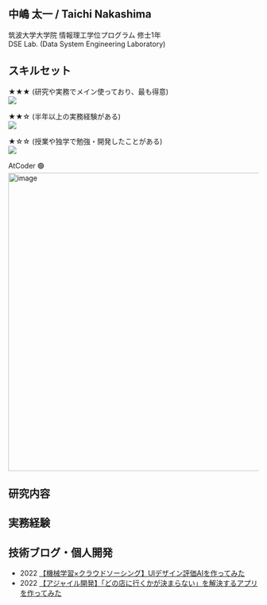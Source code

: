 ## 中嶋 太一 / Taichi Nakashima

筑波大学大学院 情報理工学位プログラム 修士1年  
DSE Lab. (Data System Engineering Laboratory)

## スキルセット

★★★ (研究や実務でメイン使っており、最も得意)  
![](https://skillicons.dev/icons?i=py,anaconda,pytorch,php,git,github,gitlab,bash,linux)

★★☆ (半年以上の実務経験がある)  
![](https://skillicons.dev/icons?i=aws,terraform,docker,githubactions,mysql,html,css,js,jquery,laravel,ruby,rails)

★☆☆ (授業や独学で勉強・開発したことがある)  
![](https://skillicons.dev/icons?i=r,c,cpp,java,kotlin,perl,ts,vite,androidstudio,figma,ai)

AtCoder 🟢  
<img width="600" alt="image" src="https://github.com/9re-pe/9re-pe/assets/88223184/e2bcdc27-90a0-4ac7-bf94-89deca5a9000">


## 研究内容


## 実務経験


## 技術ブログ・個人開発

- 2022 [【機械学習×クラウドソーシング】UIデザイン評価AIを作ってみた](https://zenn.dev/9re_pe/articles/ui-judging-ai)
- 2022 [【アジャイル開発】「どの店に行くかが決まらない」を解決するアプリを作ってみた](https://zenn.dev/9re_pe/articles/agile-meshireco)


